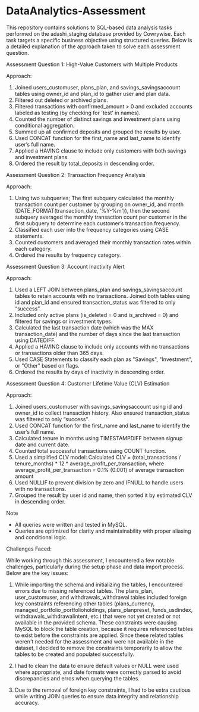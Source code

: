 # DataAnalytics-Assessment

This repository contains solutions to SQL-based data analysis tasks performed on the adashi_staging database provided by Cowrywise. Each task targets a specific business objective using structured queries. Below is a detailed explanation of the approach taken to solve each assessment question.

Assessment Question 1: High-Value Customers with Multiple Products

Approach:
1. Joined users_customuser, plans_plan, and savings_savingsaccount tables using owner_id and plan_id to gather user and plan data.
2. Filtered out deleted or archived plans.
3. Filtered transactions with confirmed_amount > 0 and excluded accounts labeled as testing (by checking for 'test' in names).
4. Counted the number of distinct savings and investment plans using conditional aggregation.
5. Summed up all confirmed deposits and grouped the results by user.
6. Used CONCAT function for the first_name and last_name to identify user’s full name.
7. Applied a HAVING clause to include only customers with both savings and investment plans.
8. Ordered the result by total_deposits in descending order.


Assessment Question 2: Transaction Frequency Analysis

Approach:
1. Using two subqueries;
   The first subquery calculated the monthly transaction count per customer by grouping on owner_id, and month (DATE_FORMAT(transaction_date, '%Y-%m')), then
   the second subquery averaged the monthly transaction count per customer in the first subquery to determine each customer’s transaction frequency.
2. Classified each user into the frequency categories using CASE statements.
3. Counted customers and averaged their monthly transaction rates within each category.
4. Ordered the results by frequency category.


Assessment Question 3: Account Inactivity Alert

Approach:
1. Used a LEFT JOIN between plans_plan and savings_savingsaccount tables to retain accounts with no transactions. Joined both tables using id and plan_id and ensured transaction_status was filtered to only “success”.
2. Included only active plans (is_deleted = 0 and is_archived = 0) and filtered for savings or investment types.
3. Calculated the last transaction date (which was the MAX transaction_date) and the number of days since the last transaction using DATEDIFF.
4. Applied a HAVING clause to include only accounts with no transactions or transactions older than 365 days.
5. Used CASE Statements to classify each plan as "Savings", "Investment", or "Other" based on flags.
6. Ordered the results by days of inactivity in descending order.


Assessment Question 4: Customer Lifetime Value (CLV) Estimation

Approach:
1. Joined users_customuser with savings_savingsaccount using id and owner_id  to collect transaction history. Also ensured transaction_status was filtered to only “success”.
2. Used CONCAT function for the first_name and last_name to identify the user’s full name.
3. Calculated tenure in months using TIMESTAMPDIFF between signup date and current date.
4. Counted total successful transactions using COUNT function.
5. Used a simplified CLV model: Calculated CLV = (total_transactions / tenure_months) * 12 * average_profit_per_transaction, where average_profit_per_transaction = 0.1% (0.001) of average transaction amount
6. Used NULLIF to prevent division by zero and IFNULL to handle users with no transactions.
7. Grouped the result by user id and name, then sorted it by estimated CLV in descending order.




Note
- All queries were written and tested in MySQL.
- Queries are optimized for clarity and maintainability with proper aliasing and conditional logic.




Challenges Faced:

While working through this assessment, I encountered a few notable challenges, particularly during the setup phase and data import process. Below are the key issues:

1. While importing the schema and initializing the tables, I encountered errors due to missing referenced tables. The plans_plan, user_customuser, and withdrawals_withdrawal tables included foreign key constraints referencing other tables (plans_currency, managed_portfolio_portfolioholdings, plans_planpreset, funds_usdindex, withdrawals_withdrawalintent, etc.) that were not yet created or not available in the provided schema.
These constraints were causing MySQL to block the table creation, because it requires referenced tables to exist before the constraints are applied. Since these related tables weren't needed for the assessment and were not available in the dataset, I decided to remove the constraints temporarily to allow the tables to be created and populated successfully.

2. I had to clean the data to ensure default values or NULL were used where appropriate, and date formats were correctly parsed to avoid discrepancies and erros when querying the tables.

3. Due to the removal of foreign key constraints, I had to be extra cautious while writing JOIN queries to ensure data integrity and relationship accuracy. 

 

